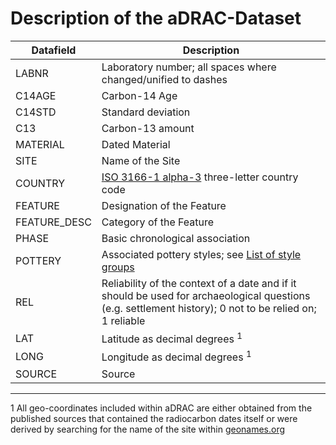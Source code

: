 # Description of the aDRAC-Dataset

| Datafield | Description |
|-----------|-------------|
| LABNR | Laboratory number; all spaces where changed/unified to dashes |
| C14AGE | Carbon-14 Age |
| C14STD | Standard deviation |
| C13 | Carbon-13 amount |
| MATERIAL | Dated Material |
| SITE | Name of the Site |
| COUNTRY | [ISO 3166-1 alpha-3](https://en.wikipedia.org/wiki/ISO_3166-1) three-letter country code |
| FEATURE | Designation of the Feature |
| FEATURE_DESC | Category of the Feature |
| PHASE | Basic chronological association |
| POTTERY | Associated pottery styles; see [List of style groups](https://github.com/dirkseidensticker/nwCongo/blob/master/bib/StilGrChrono.csv) |
| REL | Reliability of the context of a date and if it should be used for archaeological questions (e.g. settlement history); 0 not to be relied on; 1 reliable |
| LAT | Latitude as decimal degrees <sup>1</sup> |
| LONG | Longitude as decimal degrees <sup>1</sup> |
| SOURCE | Source |

---
1 All geo-coordinates included within aDRAC are either obtained from the published sources that contained the radiocarbon dates itself or were derived by searching for the name of the site within [geonames.org](http://www.geonames.org/)
